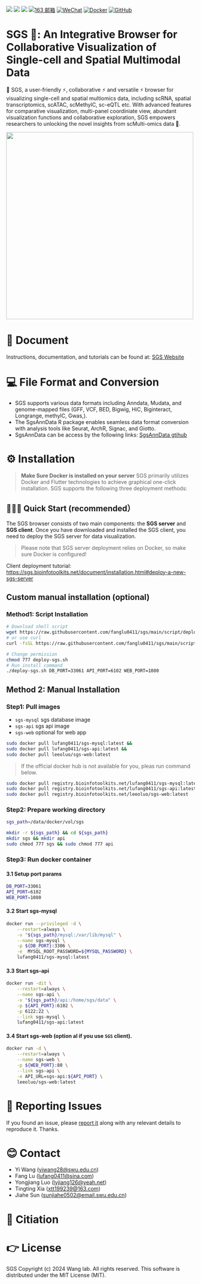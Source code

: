 <a href="https://sgs.bioinfotoolkits.net/document/home.html" target="_blank"><img  align=top src="https://img.shields.io/badge/Document-SGS-%230f91d8?style=flat"/></a>
<a href="https://sgs.bioinfotoolkits.net/home" target="_blank"><img  align=top src="https://img.shields.io/badge/Home-SGS-%23c7e90b?style=flat"/></a>
<a href="https://github.com/bio-xtt/SgsAnnDataV2/tree/main" target="_blank"><img  align=top src="https://img.shields.io/badge/SgsAnnDataV2-SGS-%23e96e0b?style=flat"/></a>
[![163 邮箱](https://img.shields.io/badge/-163%20Mail-FC1F1F?style=plastic&link=mailto:find_onepiece@163.com)](xtt199239@163.com@163.com)
[![WeChat](https://img.shields.io/badge/WeChat-07C160?logo=wechat&logoColor=white)](https://sgs.bioinfotoolkits.net/document/home.html)
[![Docker](https://img.shields.io/badge/docker-20232A?logo=docker&logoColor=61DAFB)](https://blog.i-xiao.space/)
[![GitHub](https://img.shields.io/badge/-GitHub-181717?style=plastic&logo=github)](https://blog.i-xiao.space/)

# SGS 👋: An Integrative Browser for Collaborative Visualization of Single-cell and Spatial Multimodal Data

🎉 SGS, a user-friendly ⚡, collaborative ⚡ and versatile ⚡ browser for visualizing single-cell and spatial multiomics data, including scRNA, spatial transcriptomics, scATAC, scMethylC, sc-eQTL etc. 
With advanced features for comparative visualization, multi-panel coordiniate view, abundant visualization functions and collaborative exploration, SGS empowers researchers to unlocking the novel insights from scMulti-omics data 🎉.

<img src="https://sgs.bioinfotoolkits.net/document/assets/home-D-OuhsfI.png" width="500px" >


# 🚀 Document
Instructions, documentation, and tutorials can be found at:
[SGS Website](https://sgs.bioinfotoolkits.net)

# 💻 File Format and Conversion
+ SGS supports various data formats including Anndata, Mudata, and genome-mapped files (GFF, VCF, BED, Bigwig, HiC, Biginteract, Longrange, methylC, Gwas,). 
+ The SgsAnnData R package enables seamless data format conversion with analysis tools like Seurat, ArchR, Signac, and Giotto. 
+ SgsAnnData can be access by the following links: [SgsAnnData gtihub](https://github.com/bio-xtt/SgsAnnDataV2)     

# ⚙️ Installation
> **Make Sure Docker is installed on your server**
SGS primarily utilizes Docker and Flutter technologies to achieve graphical one-click installation. SGS supports the following three deployment methods:  

## 🎈🎈🎈 Quick Start (recommended）
The SGS browser consists of two main components: the **SGS server** and **SGS client**. Once you have downloaded and installed the SGS client, you need to deploy the SGS server for data visualization. 
> Please note that SGS server deployment relies on Docker, so make sure Docker is configured!

Client deployment tutorial: https://sgs.bioinfotoolkits.net/document/installation.html#deploy-a-new-sgs-server

## Custom manual installation (optional)
### Method1: Script Installation
```sh
# Download shell script
wget https://raw.githubusercontent.com/fanglu0411/sgs/main/script/deploy.sh deploy-sgs.sh
# or use curl
curl -fsSL https://raw.githubusercontent.com/fanglu0411/sgs/main/script/deploy.sh -o deploy-sgs.sh

# Change permission
chmod 777 deploy-sgs.sh
# Run install command
./deploy-sgs.sh DB_PORT=33061 API_PORT=6102 WEB_PORT=1080
```

## Method 2: Manual Installation

### Step1: Pull images

- `sgs-mysql` sgs database image
- `sgs-api` sgs api image
- `sgs-web` optional for web app

```sh
sudo docker pull lufang0411/sgs-mysql:latest &&
sudo docker pull lufang0411/sgs-api:latest &&
sudo docker pull leeoluo/sgs-web:latest
```

> If the official docker hub is not available for you, pleas run command below.

```sh
sudo docker pull registry.bioinfotoolkits.net/lufang0411/sgs-mysql:latest &&
sudo docker pull registry.bioinfotoolkits.net/lufang0411/sgs-api:latest &&
sudo docker pull registry.bioinfotoolkits.net/leeoluo/sgs-web:latest
```

### Step2: Prepare working directory

```sh
sgs_path=/data/docker/vol/sgs

mkdir -r ${sgs_path} && cd ${sgs_path}
mkdir sgs && mkdir api
sudo chmod 777 sgs && sudo chmod 777 api
```

### Step3: Run docker container

#### 3.1 Setup port params

```sh
DB_PORT=33061
API_PORT=6102
WEB_PORT=1080
```

#### 3.2 Start sgs-mysql

```sh
docker run --privileged -d \
    --restart=always \
    -v "${sgs_path}/mysql:/var/lib/mysql" \
    --name sgs-mysql \
    -p ${DB_PORT}:3306 \
    -e  MYSQL_ROOT_PASSWORD=${MYSQL_PASSWORD} \
    lufang0411/sgs-mysql:latest
```

#### 3.3 Start sgs-api

```sh
docker run -dit \
    --restart=always \
    --name sgs-api \
    -v "${sgs_path}/api:/home/sgs/data" \
    -p ${API_PORT}:6102 \
    -p 6122:22 \
    --link sgs-mysql \
    lufang0411/sgs-api:latest
```

#### 3.4 Start sgs-web (option al if you use `SGS` client).

```sh
docker run -d \
    --restart=always \
    --name sgs-web \
    -p ${WEB_PORT}:80 \
    --link sgs-api \
    -e API_URL=sgs-api:${API_PORT} \
    leeoluo/sgs-web:latest
```

# 🌱 Reporting Issues
If you found an issue, please [report it](https://github.com/fanglu0411/sgs/issues) along with any relevant details to reproduce it. Thanks.

# 😊 Contact
+ Yi Wang (yiwang28@swu.edu.cn)    
+ Fang Lu (lufang0411@sina.com)
+ Yongjiang Luo (lyjiang126@yeah.net)
+ Tingting Xia (xtt199239@163.com)
+ Jiahe Sun (sunjiahe0502@email.swu.edu.cn)

# 🌹 Citiation

# 👉 License
SGS Copyright (c) 2024 Wang lab. All rights reserved.
This software is distributed under the MIT License (MIT).

